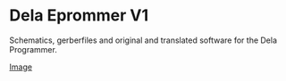 # Dela Eprommer V1
 Schematics, gerberfiles and original and translated software for the Dela Programmer.

[Image](images/3d.jpg)